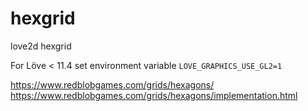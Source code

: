 # hexgrid
love2d hexgrid

For Löve < 11.4 set environment variable `LOVE_GRAPHICS_USE_GL2=1`

https://www.redblobgames.com/grids/hexagons/
https://www.redblobgames.com/grids/hexagons/implementation.html
